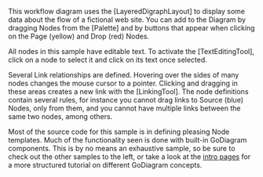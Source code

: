 ﻿This workflow diagram uses the [LayeredDigraphLayout] to display some data about the flow of a fictional web site.
You can add to the Diagram by dragging Nodes from the [Palette] and by buttons that
appear when clicking on the Page (yellow) and Drop (red) Nodes.

All nodes in this sample have editable text.
To activate the [TextEditingTool], click on a node to select it and click on its text once selected.

Several Link relationships are defined.
Hovering over the sides of many nodes changes the mouse cursor to a pointer.
Clicking and dragging in these areas creates a new link with the [LinkingTool].
The node definitions contain several rules, for instance you cannot drag links to Source (blue) Nodes,
only from them, and you cannot have multiple links between the same two nodes, among others.

Most of the source code for this sample is in defining pleasing Node templates.
Much of the functionality seen is done with built-in GoDiagram components.
This is by no means an exhaustive sample, so be sure to check out the other samples to the left,
or take a look at the [intro pages](intro/index.html) for
a more structured tutorial on different GoDiagram concepts.